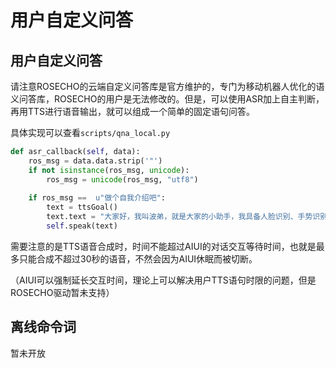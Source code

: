 # 用户自定义问答

## 用户自定义问答

请注意ROSECHO的云端自定义问答库是官方维护的，专门为移动机器人优化的语义问答库，ROSECHO的用户是无法修改的。但是，可以使用ASR加上自主判断，再用TTS进行语音输出，就可以组成一个简单的固定语句问答。

具体实现可以查看`scripts/qna_local.py`

```python
def asr_callback(self, data):
    ros_msg = data.data.strip('"')
    if not isinstance(ros_msg, unicode):
        ros_msg = unicode(ros_msg, "utf8")
 
    if ros_msg ==  u"做个自我介绍吧":
        text = ttsGoal()
        text.text = "大家好，我叫波弟，就是大家的小助手，我具备人脸识别、手势识别、自主导航、视觉避障、语音交互等功能，更多功能正在解锁中，希望日后能在生活中帮助到大家！"
        self.speak(text)
```

需要注意的是TTS语音合成时，时间不能超过AIUI的对话交互等待时间，也就是最多只能合成不超过30秒的语音，不然会因为AIUI休眠而被切断。

（AIUI可以强制延长交互时间，理论上可以解决用户TTS语句时限的问题，但是ROSECHO驱动暂未支持）

## 离线命令词

暂未开放

